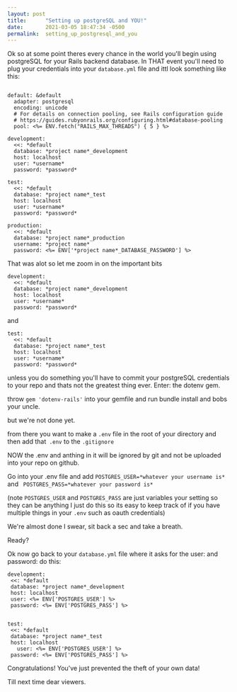 ```yaml
---
layout: post
title:      "Setting up postgreSQL and YOU!"
date:       2021-03-05 18:47:34 -0500
permalink:  setting_up_postgresql_and_you
---
```



Ok so at some point theres every chance in the world you'll begin using postgreSQL for your Rails backend database. In THAT event you'll need to plug your credentials into your `database.yml` file and ittl look something like this:


```

default: &default
  adapter: postgresql
  encoding: unicode
  # For details on connection pooling, see Rails configuration guide
  # https://guides.rubyonrails.org/configuring.html#database-pooling
  pool: <%= ENV.fetch("RAILS_MAX_THREADS") { 5 } %>

development:
  <<: *default
  database: *project name*_development
  host: localhost
  user: *username*
  password: *password*

test:
  <<: *default
  database: *project name*_test
  host: localhost
  user: *username*
  password: *password*

production:
  <<: *default
  database: *project name*_production
  username: *project name*
  password: <%= ENV['*project name*_DATABASE_PASSWORD'] %>
```
	


That was alot so let me zoom in on the important bits


```
development:
  <<: *default
  database: *project name*_development
  host: localhost
  user: *username*
  password: *password*
```

and 


```
test:
  <<: *default
  database: *project name*_test
  host: localhost
  user: *username*
  password: *password*
```



unless you do something you'll have to commit your postgreSQL credentials to your repo and thats not the greatest thing ever. Enter: the dotenv gem.

throw `gem 'dotenv-rails'` into your gemfile and run bundle install  and bobs your uncle.

but we're not done yet.

from there you want to make a `.env` file in the root of your directory and then add that` .env` to the `.gitignore`

NOW the .env and anthing in it will be ignored by git and not be uploaded into your repo on github.

Go into your .env file and add  `POSTGRES_USER=*whatever your username is*`  and  ` POSTGRES_PASS=*whatever your password is*`

 (note `POSTGRES_USER` and `POSTGRES_PASS` are just variables your setting so they can be anything I just do this so its easy to keep track of if you have multiple things in your `.env` such as oauth credentials)
 
 We're almost done I swear, sit back a sec and take a breath.
 
 Ready?
 
 Ok now go back to your `database.yml` file where it asks for the user: and password: do this:
 
 ```
development:
  <<: *default
  database: *project name*_development
  host: localhost
  user: <%= ENV['POSTGRES_USER'] %>
  password: <%= ENV['POSTGRES_PASS'] %>


test:
  <<: *default
  database: *project name*_test
  host: localhost
    user: <%= ENV['POSTGRES_USER'] %>
  password: <%= ENV['POSTGRES_PASS'] %>
```

Congratulations! You've just prevented the theft of your own data!

Till next time dear viewers.





